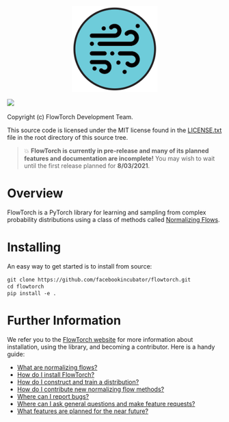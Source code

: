 <p align="center"><img src="https://github.com/facebookincubator/flowtorch/raw/master/website/static/img/logo.svg" width="200rem" /></p>

[![](https://github.com/facebookincubator/flowtorch/workflows/Python%20package/badge.svg)](https://github.com/facebookincubator/flowtorch/actions?query=workflow%3A%22Python+package%22)

Copyright (c) FlowTorch Development Team.

This source code is licensed under the MIT license found in the
[LICENSE.txt](https://github.com/facebookincubator/flowtorch/blob/master/LICENSE.txt) file in the root directory of this source tree.

> :boom: **FlowTorch is currently in pre-release and many of its planned features and documentation are incomplete!** You may wish to wait until the first release planned for **8/03/2021**.

# Overview

FlowTorch is a PyTorch library for learning and sampling from complex probability distributions using a class of methods called [Normalizing Flows](https://arxiv.org/abs/1908.09257).

# Installing

An easy way to get started is to install from source:

    git clone https://github.com/facebookincubator/flowtorch.git
    cd flowtorch
    pip install -e .

# Further Information

We refer you to the [FlowTorch website](https://flowtorch.ai) for more information about installation, using the library, and becoming a contributor. Here is a handy guide:

* [What are normalizing flows?](https://flowtorch.ai/users)
* [How do I install FlowTorch?](https://flowtorch.ai/users/installation)
* [How do I construct and train a distribution?](https://flowtorch.ai/users/start)
* [How do I contribute new normalizing flow methods?](https://flowtorch.ai/dev)
* [Where can I report bugs?](https://github.com/facebookincubator/flowtorch/issues)
* [Where can I ask general questions and make feature requests?](https://github.com/facebookincubator/flowtorch/discussions)
* [What features are planned for the near future?](https://github.com/facebookincubator/flowtorch/projects)
